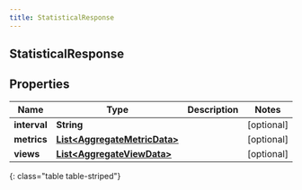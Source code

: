 ```yaml
---
title: StatisticalResponse
---
```

## StatisticalResponse


## Properties

| Name | Type | Description | Notes |
| ------------ | ------------- | ------------- | ------------- |
| **interval** | <!----><!---->**String**<!----> |  |  [optional] |
| **metrics** | <!----><!---->[**List&lt;AggregateMetricData&gt;**](AggregateMetricData.html)<!----> |  |  [optional] |
| **views** | <!----><!---->[**List&lt;AggregateViewData&gt;**](AggregateViewData.html)<!----> |  |  [optional] |
{: class="table table-striped"}



